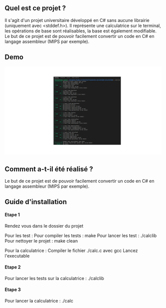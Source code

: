 ## Quel est ce projet ?
Il s'agit d'un projet universitaire développé en C# sans aucune librairie (uniquement avec <stddef.h>). Il représente une calculatrice sur le terminal, les opérations de base sont réalisables, la base est également modifiable. Le but de ce projet est de pouvoir facilement convertir un code en C# en langage assembleur (MIPS par exemple).

## Demo

![Preview](https://github.com/ThomasCorcoral/Calculatrice_C/blob/master/Capture%20d%E2%80%99%C3%A9cran%20de%202020-09-15%2011-19-51.png)

## Comment a-t-il été réalisé ?

Le but de ce projet est de pouvoir facilement convertir un code en C# en langage assembleur (MIPS par exemple).

## Guide d'installation

#### Etape 1
Rendez vous dans le dossier du projet

Pour les test :
Pour compiler les tests : make
Pour lancer les test : ./calclib
Pour nettoyer le projet : make clean

Pour la calculatrice :
Compiler le fichier ./calc.c avec gcc
Lancez l'executable 

#### Etape 2
Pour lancer les tests sur la calculatrice : ./calclib

#### Etape 3
Pour lancer la calculatrice : ./calc
